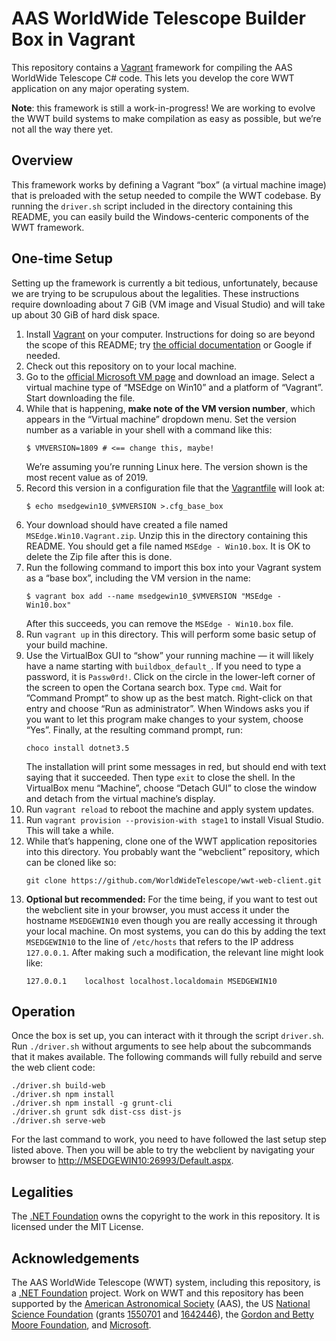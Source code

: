 # AAS WorldWide Telescope Builder Box in Vagrant

This repository contains a [Vagrant](https://www.vagrantup.com/) framework for
compiling the AAS WorldWide Telescope C# code. This lets you develop the core WWT
application on any major operating system.

**Note**: this framework is still a work-in-progress! We are working to evolve
the WWT build systems to make compilation as easy as possible, but we’re not
all the way there yet.

## Overview

This framework works by defining a Vagrant “box” (a virtual machine image)
that is preloaded with the setup needed to compile the WWT codebase. By
running the `driver.sh` script included in the directory containing this
README, you can easily build the Windows-centeric components of the WWT
framework.

## One-time Setup

Setting up the framework is currently a bit tedious, unfortunately, because we
are trying to be scrupulous about the legalities. These instructions require
downloading about 7 GiB (VM image and Visual Studio) and will take up about 30
GiB of hard disk space.

1. Install [Vagrant](https://www.vagrantup.com/) on your computer.
   Instructions for doing so are beyond the scope of this README; try
   [the official documentation](https://www.vagrantup.com/docs/installation/)
   or Google if needed.
2. Check out this repository on to your local machine.
3. Go to the
   [official Microsoft VM page](https://developer.microsoft.com/en-us/microsoft-edge/tools/vms/)
   and download an image. Select a virtual machine type of “MSEdge on Win10”
   and a platform of “Vagrant”. Start downloading the file.
4. While that is happening, **make note of the VM version number**, which
   appears in the “Virtual machine” dropdown menu. Set the version number as a
   variable in your shell with a command like this:
   ```
   $ VMVERSION=1809 # <== change this, maybe!
   ```
   We’re assuming you’re running Linux here. The version shown is the most
   recent value as of 2019.
5. Record this version in a configuration file that the
   [Vagrantfile](https://www.vagrantup.com/docs/vagrantfile/) will look
   at:
   ```
   $ echo msedgewin10_$VMVERSION >.cfg_base_box
   ```
6. Your download should have created a file named `MSEdge.Win10.Vagrant.zip`.
   Unzip this in the directory containing this README. You should get a file
   named `MSEdge - Win10.box`. It is OK to delete the Zip file after this is
   done.
7. Run the following command to import this box into your Vagrant system as a
   “base box”, including the VM version in the name:
   ```
   $ vagrant box add --name msedgewin10_$VMVERSION "MSEdge - Win10.box"
   ```
   After this succeeds, you can remove the `MSEdge - Win10.box` file.
8. Run `vagrant up` in this directory. This will perform some basic setup of
   your build machine.
9. Use the VirtualBox GUI to “show” your running machine — it will likely have
   a name starting with `buildbox_default_`. If you need to type a password,
   it is `Passw0rd!`. Click on the circle in the lower-left
   corner of the screen to open the Cortana search box. Type `cmd`. Wait for
   ”Command Prompt” to show up as the best match. Right-click on that entry
   and choose “Run as administrator”. When Windows asks you if you want to let
   this program make changes to your system, choose “Yes”. Finally, at the
   resulting command prompt, run:
   ```
   choco install dotnet3.5
   ```
   The installation will print some messages in red, but should end with text
   saying that it succeeded. Then type `exit` to close the shell. In the
   VirtualBox menu “Machine”, choose “Detach GUI” to close the window and
   detach from the virtual machine’s display.
10. Run `vagrant reload` to reboot the machine and apply system updates.
11. Run `vagrant provision --provision-with stage1` to install Visual Studio.
    This will take a while.
12. While that’s happening, clone one of the WWT application repositories into
    this directory. You probably want the “webclient” repository, which can be
    cloned like so:
    ```
    git clone https://github.com/WorldWideTelescope/wwt-web-client.git
    ```
13. **Optional but recommended:** For the time being, if you want to test out
    the webclient site in your browser, you must access it under the hostname
    `MSEDGEWIN10` even though you are really accessing it through your local
    machine. On most systems, you can do this by adding the text `MSEDGEWIN10`
    to the line of `/etc/hosts` that refers to the IP address `127.0.0.1`.
    After making such a modification, the relevant line might look like:
    ```
    127.0.0.1    localhost localhost.localdomain MSEDGEWIN10
    ```

## Operation

Once the box is set up, you can interact with it through the script
`driver.sh`. Run `./driver.sh` without arguments to see help about the
subcommands that it makes available. The following commands will fully rebuild and serve
the web client code:

```
./driver.sh build-web
./driver.sh npm install
./driver.sh npm install -g grunt-cli
./driver.sh grunt sdk dist-css dist-js
./driver.sh serve-web
```

For the last command to work, you need to have followed the last setup step
listed above. Then you will be able to try the webclient by navigating your
browser to <http://MSEDGEWIN10:26993/Default.aspx>.


## Legalities

The [.NET Foundation] owns the copyright to the work in this repository. It is
licensed under the MIT License.

[.NET Foundation]: https://dotnetfoundation.org/


## Acknowledgements

The AAS WorldWide Telescope (WWT) system, including this repository, is a
[.NET Foundation] project. Work on WWT and this repository has been supported
by the [American Astronomical Society](https://aas.org/) (AAS), the US
[National Science Foundation] (grants [1550701] and [1642446]), the
[Gordon and Betty Moore Foundation], and [Microsoft].

[National Science Foundation]: https://www.nsf.gov/
[1550701]: https://www.nsf.gov/awardsearch/showAward?AWD_ID=1550701
[1642446]: https://www.nsf.gov/awardsearch/showAward?AWD_ID=1642446
[Gordon and Betty Moore Foundation]: https://www.moore.org/
[Microsoft]: https://microsoft.com/

